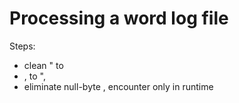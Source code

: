 # Processing a word log file

Steps:
- clean \" to 
- \, to ",
- eliminate null-byte , encounter only in runtime
